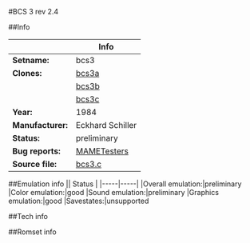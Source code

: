 #BCS 3 rev 2.4

##Info

||Info|
|-----|-----|
|**Setname:**|bcs3
|**Clones:**|[bcs3a](bcs3a.md)
||[bcs3b](bcs3b.md)
||[bcs3c](bcs3c.md)
|**Year:**|1984
|**Manufacturer:**|Eckhard Schiller
|**Status:**|preliminary
|**Bug reports:**|[MAMETesters](http://mametesters.org/view_all_set.php?type=1&temporary=y&search=bcs3.c)
|**Source file:**|[bcs3.c](https://github.com/mamedev/mame/blob/master/src/mess/drivers/bcs3.c)

##Emulation info
|| Status |
|-----|-----|
|Overall emulation:|preliminary
|Color emulation:|good
|Sound emulation:|preliminary
|Graphics emulation:|good
|Savestates:|unsupported

##Tech info

##Romset info

<!--- START OF EDITED COMMENT DO NOT TOUCH TEXT ABOVE-->
